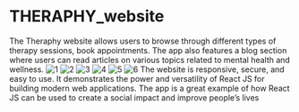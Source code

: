 # THERAPHY_website

The Theraphy website allows users to  browse through different types of therapy sessions, book appointments. The app also features a blog section where users can read articles on various topics related to mental health and wellness.
![1](https://github.com/RajeshKumar0905/Theraphy/assets/151514338/e56498a4-7429-4ffb-b353-854839b735c7)
![2](https://github.com/RajeshKumar0905/Theraphy/assets/151514338/3b1f6962-db4d-4336-a4c4-d55c469db0d2)
![3](https://github.com/RajeshKumar0905/Theraphy/assets/151514338/f5a4bfc8-1426-4392-8572-2ad17b40dda0)
![4](https://github.com/RajeshKumar0905/Theraphy/assets/151514338/fa604e4d-9f43-4ca8-a01e-43a49c7d7e08)
![5](https://github.com/RajeshKumar0905/Theraphy/assets/151514338/a7223fd5-5389-4ef0-be3b-1115b5841a42)
![6](https://github.com/RajeshKumar0905/Theraphy/assets/151514338/f7037feb-bc0e-4266-bab7-31f434e2f0fb)
The website is responsive, secure, and easy to use. It demonstrates the power and versatility of React JS for building modern web applications. The app is a great example of how React JS can be used to create a social impact and improve people’s lives
